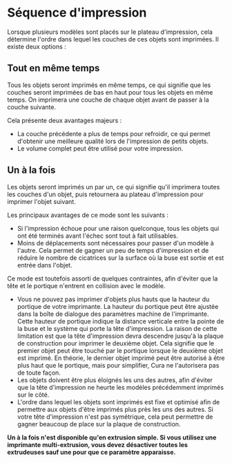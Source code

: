 Séquence d'impression
====
Lorsque plusieurs modèles sont placés sur le plateau d'impression, cela détermine l'ordre dans lequel les couches de ces objets sont imprimées. Il existe deux options :

Tout en même temps
----
Tous les objets seront imprimés en même temps, ce qui signifie que les couches seront imprimées de bas en haut pour tous les objets en même temps. On imprimera une couche de chaque objet avant de passer à la couche suivante.

Cela présente deux avantages majeurs :
* La couche précédente a plus de temps pour refroidir, ce qui permet d'obtenir une meilleure qualité lors de l'impression de petits objets.
* Le volume complet peut être utilisé pour votre impression.

Un à la fois
----
Les objets seront imprimés un par un, ce qui signifie qu'il imprimera toutes les couches d'un objet, puis retournera au plateau d'impression pour imprimer l'objet suivant.

Les principaux avantages de ce mode sont les suivants :
* Si l'impression échoue pour une raison quelconque, tous les objets qui ont été terminés avant l'échec sont tout à fait utilisables.
* Moins de déplacements sont nécessaires pour passer d'un modèle à l'autre. Cela permet de gagner un peu de temps d'impression et de réduire le nombre de cicatrices sur la surface où la buse est sortie et est entrée dans l'objet.

Ce mode est toutefois assorti de quelques contraintes, afin d'éviter que la tête et le portique n'entrent en collision avec le modèle.
* Vous ne pouvez pas imprimer d'objets plus hauts que la hauteur du portique de votre imprimante. La hauteur du portique peut être ajustée dans la boîte de dialogue des paramètres machine de l'imprimante. Cette hauteur de portique indique la distance verticale entre la pointe de la buse et le système qui porte la tête d'impression. La raison de cette limitation est que la tête d'impression devra descendre jusqu'à la plaque de construction pour imprimer le deuxième objet. Cela signifie que le premier objet peut être touché par le portique lorsque le deuxième objet est imprimé. En théorie, le dernier objet imprimé peut être autorisé à être plus haut que le portique, mais pour simplifier, Cura ne l'autorisera pas de toute façon.
* Les objets doivent être plus éloignés les uns des autres, afin d'éviter que la tête d'impression ne heurte les modèles précédemment imprimés sur le côté.
* L'ordre dans lequel les objets sont imprimés est fixe et optimisé afin de permettre aux objets d'être imprimés plus près les uns des autres. Si votre tête d'impression n'est pas symétrique, cela peut permettre de gagner beaucoup de place sur la plaque de construction.

**Un à la fois n'est disponible qu'en extrusion simple. Si vous utilisez une imprimante multi-extrusion, vous devez désactiver toutes les extrudeuses sauf une pour que ce paramètre apparaisse.**

